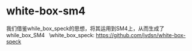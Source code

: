 # white-box-sm4
我们借鉴while_box_speck的思想，将其运用到SM4上，从而生成了while_box_SM4 
&nbsp;
\white_box_speck: https://github.com/jvdsn/white-box-speck
